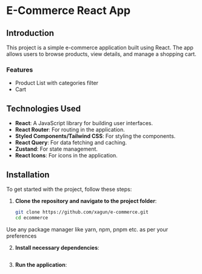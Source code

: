 # E-Commerce React App

## Introduction
This project is a simple e-commerce application built using React. The app allows users to browse products, view details, and manage a shopping cart.


### Features
- Product List with categories filter
- Cart 

## Technologies Used

- **React**: A JavaScript library for building user interfaces.
- **React Router**: For routing in the application.
- **Styled Components/Tailwind CSS**: For styling the components.
- **React Query**: For data fetching and caching.
- **Zustand**: For state management.
- **React Icons**: For icons in the application.

## Installation

To get started with the project, follow these steps:

1. **Clone the repository and navigate to the project folder**:
   ```bash
   git clone https://github.com/xagun/e-commerce.git
   cd ecommerce

Use any package manager like yarn, npm, pnpm etc. as per your preferences

2. **Install necessary dependencies**:
   ```npm install or yarn install

3. **Run the application**:
   ```npm start or yarn start
